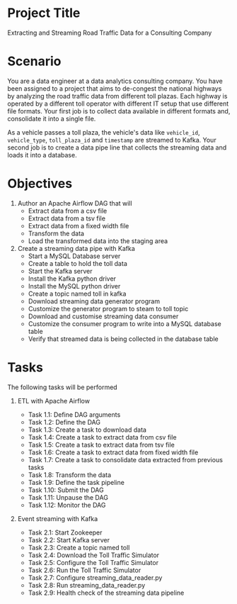 # Project Title
Extracting and Streaming Road Traffic Data for a Consulting Company

# Scenario
You are a data engineer at a data analytics consulting company. You have been assigned to a project that aims to de-congest the national highways by analyzing the road traffic data from different toll plazas. Each highway is operated by a different toll operator with different IT setup that use different file formats. Your first job is to collect data available in different formats and, consolidate it into a single file.

As a vehicle passes a toll plaza, the vehicle's data like `vehicle_id`, `vehicle_type`, `toll_plaza_id` and `timestamp` are streamed to Kafka. Your second job is to create a data pipe line that collects the streaming data and loads it into a database.

# Objectives
1. Author an Apache Airflow DAG that will
   - Extract data from a csv file
   - Extract data from a tsv file
   - Extract data from a fixed width file
   - Transform the data
   - Load the transformed data into the staging area
2. Create a streaming data pipe with Kafka
   - Start a MySQL Database server
   - Create a table to hold the toll data
   - Start the Kafka server
   - Install the Kafka python driver
   - Install the MySQL python driver
   - Create a topic named toll in kafka
   - Download streaming data generator program
   - Customize the generator program to steam to toll topic
   - Download and customise streaming data consumer
   - Customize the consumer program to write into a MySQL database table
   - Verify that streamed data is being collected in the database table

# Tasks
The following tasks will be performed
1. ETL with Apache Airflow
   - Task 1.1: Define DAG arguments
   - Task 1.2: Define the DAG
   - Task 1.3: Create a task to download data
   - Task 1.4: Create a task to extract data from csv file
   - Task 1.5: Create a task to extract data from tsv file
   - Task 1.6: Create a task to extract data from fixed width file
   - Task 1.7: Create a task to consolidate data extracted from previous tasks
   - Task 1.8: Transform the data
   - Task 1.9: Define the task pipeline
   - Task 1.10: Submit the DAG
   - Task 1.11: Unpause the DAG
   - Task 1.12: Monitor the DAG

2. Event streaming with Kafka
   - Task 2.1: Start Zookeeper
   - Task 2.2: Start Kafka server
   - Task 2.3: Create a topic named toll
   - Task 2.4: Download the Toll Traffic Simulator
   - Task 2.5: Configure the Toll Traffic Simulator
   - Task 2.6: Run the Toll Traffic Simulator
   - Task 2.7: Configure streaming_data_reader.py
   - Task 2.8: Run streaming_data_reader.py
   - Task 2.9: Health check of the streaming data pipeline
